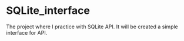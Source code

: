# SQLite_interface
The project where I practice with SQLite API. It will be created a simple interface for API.
